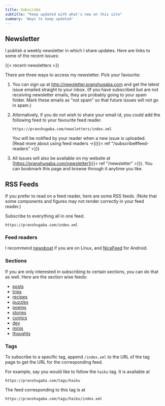 ```yaml
---
title: Subscribe
subtitle: "Keep updated with what's new on this site"
summary: 'Ways to keep updated'
---
```


## Newsletter

I publish a weekly newsletter in which I share updates. Here are links to some of the recent issues:

{{< recent-newsletters >}}

There are three ways to access my newsletter. Pick your favourite:

1. You can sign up at http://newsletter.pranshugaba.com and get the latest issue emailed straight to your inbox. (If you have subscribed but are not receiving newsletter emails, they are probably going to your spam folder. Mark these emails as "not spam" so that future issues will not go in spam.)
1. Alternatively, if you do not wish to share your email id, you could add the following feed to your favourite feed reader. 

    ```
    https://pranshugaba.com/newsletters/index.xml
    ```
    You will be notified by your reader when a new issue is uploaded.  
    [Read more about using feed readers &#8594;]({{< ref "/subscribe#feed-readers" >}})
1. All issues will also be available on my website at [https://pranshugaba.com/newsletter]({{< ref "/newsletter" >}}). You can bookmark this page and browse through it anytime you like.


## RSS Feeds

If you prefer to read on a feed reader, here are some RSS feeds. (Note that some components and figures may not render correctly in your feed reader.)

Subscribe to everything all in one feed.

```shell
https://pranshugaba.com/index.xml
```

### Feed readers

I recommend [newsboat](https://github.com/newsboat/newsboat) if you are on Linux, and [NiceFeed](https://f-droid.org/en/packages/com.joshuacerdenia.android.nicefeed/) for Android.

### Sections
If you are only interested in subscribing to certain sections, you can do that as well. Here are the section wise feeds:

- [posts](/posts/index.xml)
- [trips](/trips/index.xml)
- [recipes](/recipes/index.xml)
- [puzzles](/puzzles/index.xml)
- [poems](/poems/index.xml)
- [stories](/stories/index.xml)
- [comics](/comics/index.xml)
- [dev](/dev/index.xml)
- [minis](/minis/index.xml)
- [thoughts](/thoughts/index.xml)

### Tags

To subscribe to a specific tag, append `/index.xml` to the URL of the tag page to get the URL for the corresponding feed.

For example, say you would like to follow the `haiku` tag. It is available at

```shell
https://pranshugaba.com/tags/haiku
```

The feed corresponding to this tag is at

```shell
https://pranshugaba.com/tags/haiku/index.xml
```
